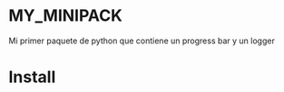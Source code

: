 # MY_MINIPACK
Mi primer paquete de python que contiene un progress bar y un logger

# Install
```bash build.sh
```